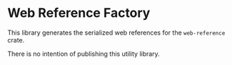 # Web Reference Factory

This library generates the serialized web references for the `web-reference` crate.

There is no intention of publishing this utility library.